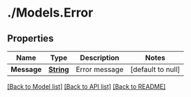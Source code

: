 # ./Models.Error
## Properties

Name | Type | Description | Notes
------------ | ------------- | ------------- | -------------
**Message** | [**String**](string.md) | Error message | [default to null]

[[Back to Model list]](../README.md#documentation-for-models) [[Back to API list]](../README.md#documentation-for-api-endpoints) [[Back to README]](../README.md)

